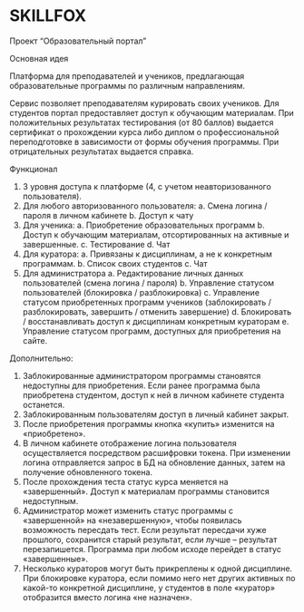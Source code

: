 # SKILLFOX
Проект “Образовательный портал”


Основная идея

  Платформа для преподавателей и учеников, предлагающая образовательные программы по различным направлениям.
  
  Сервис позволяет преподавателям курировать своих учеников.
  Для студентов портал предоставляет доступ к обучающим материалам. При положительных результатах тестирования (от 80 баллов) выдается сертификат о прохождении курса либо диплом о профессиональной переподготовке в зависимости от формы обучения программы. При отрицательных результатах выдается справка.



Функционал

  1.	3 уровня доступа к платформе (4, с учетом неавторизованного пользователя).
  2.	Для любого авторизованного пользователя:
    a.	Смена логина / пароля в личном кабинете
    b.	Доступ к чату
  3.	Для ученика: 
    a.	Приобретение образовательных программ
    b.	Доступ к обучающим материалам, отсортированных на активные и завершенные.
    c.	Тестирование
    d.	Чат
  4.	Для куратора:
    a.	Привязаны к дисциплинам, а не к конкретным программам.
    b.	Список своих студентов
    c.	Чат
  5.	Для администратора
    a.	Редактирование личных данных пользователей (смена логина / пароля) 
    b.	Управление статусом пользователей (блокировка / разблокировка)
    c.	Управление статусом приобретенных программ учеников (заблокировать / разблокировать, завершить / отменить завершение)
    d.	Блокировать / восстанавливать доступ к дисциплинам конкретным кураторам
    e.	Управление статусом программ, доступных для приобретения на сайте.



Дополнительно:

1.	Заблокированные администратором программы становятся недоступны для приобретения. 
    Если ранее программа была приобретена студентом, доступ к ней в личном кабинете студента останется.
2.	Заблокированным пользователям доступ в личный кабинет закрыт.
3.	После приобретения программы кнопка «купить» изменится на «приобретено».
4.	В личном кабинете отображение логина пользователя осуществляется посредством расшифровки токена. 
    При изменении логина отправляется запрос в БД на обновление данных, затем на получение обновленного токена.
5.	После прохождения теста статус курса меняется на «завершенный». Доступ к материалам программы становится недоступным.
6.	Администратор может изменить статус программы с «завершенной» на «незавершенную», чтобы появилась возможность пересдать тест. 
    Если результат пересдачи хуже прошлого, сохранится старый результат, если лучше – результат перезапишется. 
    Программа при любом исходе перейдет в статус «завершенные».
7.	Несколько кураторов могут быть прикреплены к одной дисциплине. 
    При блокировке куратора, если помимо него нет других активных по какой-то конкретной дисциплине, 
    у студентов в поле «куратор» отобразится вместо логина «не назначен».

